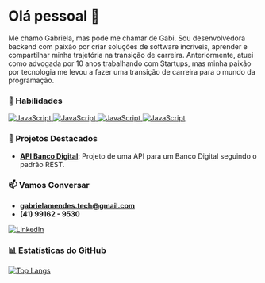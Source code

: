 # Olá pessoal 👋

Me chamo Gabriela, mas pode me chamar de Gabi. Sou desenvolvedora backend com paixão por criar soluções de software incríveis, aprender e compartilhar minha trajetória na transição de carreira. 
Anteriormente, atuei como advogada por 10 anos trabalhando com Startups, mas minha paixão por tecnologia me levou a fazer uma transição de carreira para o mundo da programação.

### 🚀 Habilidades

<a href="" target="_blank">
  <img src="https://img.shields.io/badge/JavaScript-323330?style=for-the-badge&logo=javascript&logoColor=F7DF1E" alt="JavaScript">
</a>
<a href="" target="_blank">
  <img src="https://img.shields.io/badge/Node%20js-339933?style=for-the-badge&logo=nodedotjs&logoColor=white" alt="JavaScript">
</a>
<a href="" target="_blank">
  <img src="https://img.shields.io/badge/Python-FFD43B?style=for-the-badge&logo=python&logoColor=blue" alt="JavaScript">
</a>
<a href="" target="_blank">
  <img src="https://img.shields.io/badge/json-5E5C5C?style=for-the-badge&logo=json&logoColor=white" alt="JavaScript">
</a>

### 🚀 Projetos Destacados

- [**API Banco Digital**](https://github.com/GabrielaMendex/api-rest-conta-digital): Projeto de uma API para um Banco Digital seguindo o padrão REST.

### 📫 Vamos Conversar

-   **gabrielamendes.tech@gmail.com**
-    **(41) 99162 - 9530** 

<a href="https://www.linkedin.com/in/gabrielamendesdealmeida" target="_blank">
  <img src="https://img.shields.io/badge/LinkedIn-0077B5?style=for-the-badge&logo=linkedin&logoColor=white" alt="LinkedIn">
</a>


### 📊 Estatísticas do GitHub

[![Top Langs](https://github-readme-stats.vercel.app/api/top-langs/?username=GabrielaMendex&layout=donut)](https://github.com/GabrielaMendex/github-readme-stats)

